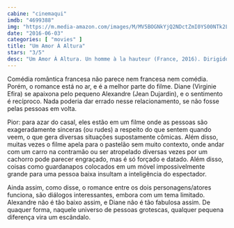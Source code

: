 ```yaml
---
cabine: "cinemaqui"
imdb: "4699388"
img: "https://m.media-amazon.com/images/M/MV5BOGNkYjQ2NDctZmI0YS00NTk2LTlmOWUtZmIxZTBjMWJlOTYxXkEyXkFqcGdeQXVyNDA2NTMyMzE@._V1_SY150_CR5,0,101,150_.jpg"
date: "2016-06-03"
categories: [ "movies" ]
title: "Um Amor À Altura"
stars: "3/5"
desc: "Um Amor À Altura. Un homme à la hauteur (France, 2016). Dirigido por Laurent Tirard. Escrito por Marcos Carnevale, Laurent Tirard, Laurent Tirard, Laurent Tirard, Grégoire Vigneron, Grégoire Vigneron, Grégoire Vigneron. Com Jean Dujardin, Virginie Efira, Cédric Kahn, Stéphanie Papanian, César Domboy, Edmonde Franchi, Manoëlle Gaillard, Bruno Gomila, Camille Damour."
---
```

Comédia romântica francesa não parece nem francesa nem comédia. Porém, o romance está no ar, e é a melhor parte do filme. Diane (Virginie Efira) se apaixona pelo pequeno Alexandre (Jean Dujardin), e o sentimento é recíproco. Nada poderia dar errado nesse relacionamento, se não fosse pelas pessoas em volta.

Pior: para azar do casal, eles estão em um filme onde as pessoas são exageradamente sinceras (ou rudes) a respeito do que sentem quando veem, o que gera diversas situações supostamente cômicas. Além disso, muitas vezes o filme apela para o pastelão sem muito contexto, onde andar com um carro na contramão ou ser atropelado diversas vezes por um cachorro pode parecer engraçado, mas é só forçado e datado. Além disso, coisas como guardanapos colocados em um móvel impossivelmente grande para uma pessoa baixa insultam a inteligência do espectador.

Ainda assim, como disse, o romance entre os dois personagens/atores funciona, são diálogos interessantes, embora com um tema limitado. Alexandre não é tão baixo assim, e Diane não é tão fabulosa assim. De quaquer forma, naquele universo de pessoas grotescas, qualquer pequena diferença vira um escândalo.
